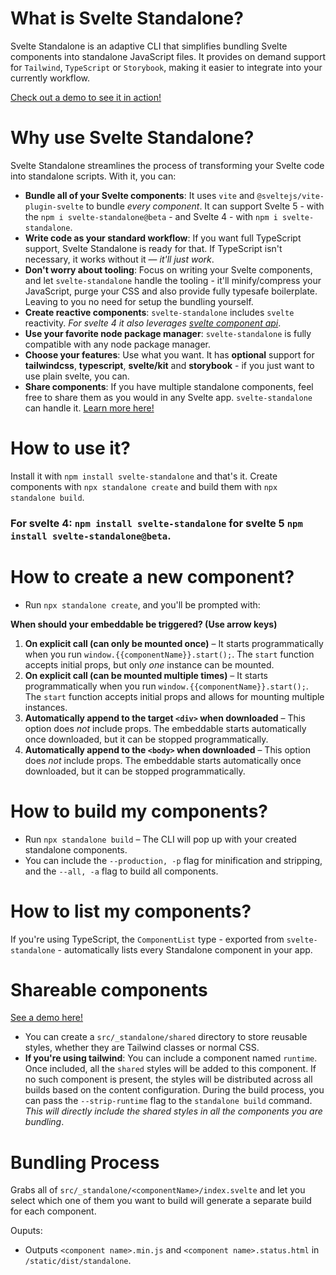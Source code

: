 # What is Svelte Standalone?

Svelte Standalone is an adaptive CLI that simplifies bundling Svelte components into standalone JavaScript files. It provides on demand support for `Tailwind`, `TypeScript` or `Storybook`, making it easier to integrate into your currently workflow.

[Check out a demo to see it in action!](https://github.com/brenoliradev/svelte-standalone/tree/beyonk-notifications-demo)

# Why use Svelte Standalone?

Svelte Standalone streamlines the process of transforming your Svelte code into standalone scripts. With it, you can:

- **Bundle all of your Svelte components**: It uses `vite` and `@sveltejs/vite-plugin-svelte` to bundle _every component_. It can support Svelte 5 - with the `npm i svelte-standalone@beta` - and Svelte 4 - with `npm i svelte-standalone`.
- **Write code as your standard workflow**: If you want full TypeScript support, Svelte Standalone is ready for that. If TypeScript isn't necessary, it works without it — _it'll just work_.
- **Don't worry about tooling**: Focus on writing your Svelte components, and let `svelte-standalone` handle the tooling - it'll minify/compress your JavaScript, purge your CSS and also provide fully typesafe boilerplate. Leaving to you no need for setup the bundling yourself.
- **Create reactive components**: `svelte-standalone` includes `svelte` reactivity. _For svelte 4 it also leverages [svelte component api](https://v4.svelte.dev/docs/client-side-component-api)_.
- **Use your favorite node package manager**: `svelte-standalone` is fully compatible with any node package manager.
- **Choose your features**: Use what you want. It has **optional** support for **tailwindcss**, **typescript**, **svelte/kit** and **storybook** - if you just want to use plain svelte, you can.
- **Share components**: If you have multiple standalone components, feel free to share them as you would in any Svelte app. `svelte-standalone` can handle it. [Learn more here!](https://github.com/brenoliradev/svelte-standalone/tree/shared-demo)

# How to use it?

Install it with `npm install svelte-standalone` and that's it. Create components with `npx standalone create` and build them with `npx standalone build`.

### For svelte 4: `npm install svelte-standalone` for svelte 5 `npm install svelte-standalone@beta`.

# How to create a new component?

- Run `npx standalone create`, and you'll be prompted with:

**When should your embeddable be triggered? (Use arrow keys)**

1. **On explicit call (can only be mounted once)** – It starts programmatically when you run `window.{{componentName}}.start();`. The `start` function accepts initial props, but only _one_ instance can be mounted.
2. **On explicit call (can be mounted multiple times)** – It starts programmatically when you run `window.{{componentName}}.start();`. The `start` function accepts initial props and allows for mounting multiple instances.
3. **Automatically append to the target `<div>` when downloaded** – This option does _not_ include props. The embeddable starts automatically once downloaded, but it can be stopped programmatically.
4. **Automatically append to the `<body>` when downloaded** – This option does _not_ include props. The embeddable starts automatically once downloaded, but it can be stopped programmatically.

# How to build my components?

- Run `npx standalone build` – The CLI will pop up with your created standalone components.
- You can include the `--production, -p` flag for minification and stripping, and the `--all, -a` flag to build all components.

# How to list my components?

If you're using TypeScript, the `ComponentList` type - exported from `svelte-standalone` - automatically lists every Standalone component in your app.

# Shareable components

[See a demo here!](https://github.com/brenoliradev/svelte-standalone/tree/shared-demo)

- You can create a `src/_standalone/shared` directory to store reusable styles, whether they are Tailwind classes or normal CSS.
- **If you're using tailwind**: You can include a component named `runtime`. Once included, all the `shared` styles will be added to this component. If no such component is present, the styles will be distributed across all builds based on the content configuration. During the build process, you can pass the `--strip-runtime` flag to the `standalone build` command. _This will directly include the shared styles in all the components you are bundling_.

# Bundling Process

Grabs all of `src/_standalone/<componentName>/index.svelte` and let you select which one of them you want to build will generate a separate build for each component.

Ouputs:

- Outputs `<component name>.min.js` and `<component name>.status.html` in `/static/dist/standalone`.
